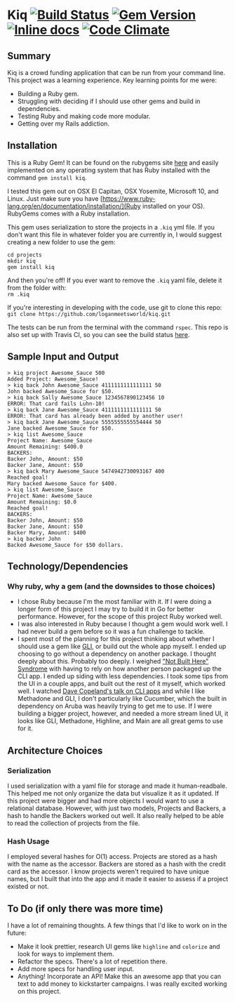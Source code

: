 
Kiq [![Build Status](https://travis-ci.org/loganmeetsworld/kiq.svg?branch=master)](https://travis-ci.org/loganmeetsworld/kiq) [![Gem Version](https://badge.fury.io/rb/kiq.svg)](https://badge.fury.io/rb/kiq) [![Inline docs](http://inch-ci.org/github/loganmeetsworld/kiq.svg?branch=master)](http://inch-ci.org/github/loganmeetsworld/kiq) [![Code Climate](https://codeclimate.com/github/loganmeetsworld/kiq/badges/gpa.svg)](https://codeclimate.com/github/loganmeetsworld/kiq)
=========

## Summary
Kiq is a crowd funding application that can be run from your command line. This project was a learning experience. Key learning points for me were:
* Building a Ruby gem.
* Struggling with deciding if I should use other gems and build in dependencies.
* Testing Ruby and making code more modular.
* Getting over my Rails addiction.

## Installation
This is a Ruby Gem! It can be found on the rubygems site [here](https://rubygems.org/gems/kiq) and easily implemented on any operating system that has Ruby installed with the command `gem install kiq`.  

I tested this gem out on OSX El Capitan, OSX Yosemite, Microsoft 10, and Linux. Just make sure you have [https://www.ruby-lang.org/en/documentation/installation/](Ruby installed on your OS). RubyGems comes with a Ruby installation.  

This gem uses serialization to store the projects in a `.kiq` yml file. If you don't want this file in whatever folder you are currently in, I would suggest creating a new folder to use the gem: 
``` 
cd projects  
mkdir kiq  
gem install kiq  
```
And then you're off! If you ever want to remove the `.kiq` yaml file, delete it from the folder with:  
`rm .kiq`  

If you're interesting in developing with the code, use git to clone this repo:  
`git clone https://github.com/loganmeetsworld/kiq.git`

The tests can be run from the terminal with the command `rspec`. This repo is also set up with Travis CI, so you can see the build status [here](https://travis-ci.org/loganmeetsworld/kiq). 

## Sample Input and Output
```
> kiq project Awesome_Sauce 500  
Added Project: Awesome_Sauce!  
> kiq back John Awesome_Sauce 4111111111111111 50  
John backed Awesome_Sauce for $50.  
> kiq back Sally Awesome_Sauce 1234567890123456 10  
ERROR: That card fails Luhn-10!  
> kiq back Jane Awesome_Sauce 4111111111111111 50  
ERROR: That card has already been added by another user!  
> kiq back Jane Awesome_Sauce 5555555555554444 50  
Jane backed Awesome_Sauce for $50.  
> kiq list Awesome_Sauce  
Project Name: Awesome_Sauce  
Amount Remaining: $400.0  
BACKERS:  
Backer John, Amount: $50  
Backer Jane, Amount: $50  
> kiq back Mary Awesome_Sauce 5474942730093167 400  
Reached goal!  
Mary backed Awesome_Sauce for $400.  
> kiq list Awesome_Sauce  
Project Name: Awesome_Sauce  
Amount Remaining: $0.0  
Reached goal!  
BACKERS:  
Backer John, Amount: $50  
Backer Jane, Amount: $50  
Backer Mary, Amount: $400  
> kiq backer John  
Backed Awesome_Sauce for $50 dollars.  
```

## Technology/Dependencies

### Why ruby, why a gem (and the downsides to those choices)
* I chose Ruby because I'm the most familiar with it. If I were doing a longer form of this project I may try to build it in Go for better performance. However, for the scope of this project Ruby worked well. 
* I was also interested in Ruby because I thought a gem would work well. I had never build a gem before so it was a fun challenge to tackle.
* I spent most of the planning for this project thinking about whether I should use a gem like [GLI](https://github.com/davetron5000/gli), or build out the whole app myself. I ended up choosing to go without a dependency on another package. I thought deeply about this. Probably too deeply. I weighed ["Not Built Here" Syndrome](http://www.richard-banks.org/2007/07/built-here-syndrome.html) with having to rely on how another person packaged up the CLI app. I ended up siding with less dependencies. I took some tips from the UI in a couple apps, and built out the rest of it myself, which worked well. I watched [Dave Copeland's talk on CLI apps](https://www.youtube.com/watch?v=eYk2Otz4X4I) and while I like Methadone and GLI, I don't particularly like Cucumber, which the built in dependency on Aruba was heavily trying to get me to use. If I were building a bigger project, however, and needed a more stream lined UI, it looks like GLI, Methadone, Highline, and Main are all great gems to use for it.

## Architecture Choices
### Serialization
I used serialization with a yaml file for storage and made it human-readbale. This helped me not only organize the data but visualize it as it updated. If this project were bigger and had more objects I would want to use a relational database. However, with just two models, Projects and Backers, a hash to handle the Backers worked out well. It also really helped to be able to read the collection of projects from the file. 

### Hash Usage
I employed several hashes for O(1) access. Projects are stored as a hash with the name as the accessor. Backers are stored as a hash with the credit card as the accessor. I know projects weren't required to have unique names, but I built that into the app and it made it easier to assess if a project existed or not. 

## To Do (if only there was more time)
I have a lot of remaining thoughts. A few things that I'd like to work on in the future:
* Make it look prettier, research UI gems like `highline` and `colorize` and look for ways to implement them.
* Refactor the specs. There's a lot of repetition there.
* Add more specs for handling user input.
* Anything! Incorporate an API! Make this an awesome app that you can text to add money to kickstarter campaigns. I was really excited working on this project. 
